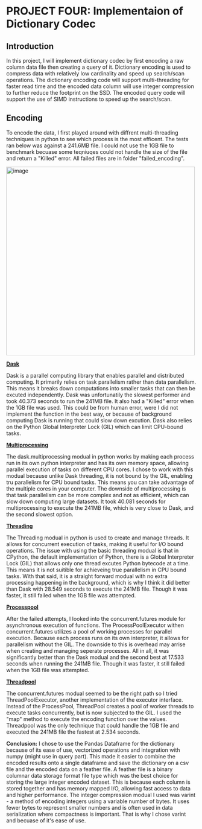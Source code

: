 # PROJECT FOUR: Implementaion of Dictionary Codec

## Introduction
In this project, I will implement dictionary codec by first encoding a raw column data file then creating a query of it. Dictionary encoding is used to compress data with relatively low cardinality and speed up search/scan operations. The dictionary encoding code will support multi-threading for faster read time and the encoded data column will use integer compression to further reduce the footprint on the SSD. The encoded query code will support the use of SIMD instructions to speed up the search/scan.


## Encoding
To encode the data, I first played around with diffrent multi-threading techniques in python to see which process is the most efficent. The tests ran below was against a 241.6MB file. I could not use the 1GB file to benchmark becuase some teqniuqes could not handle the size of the file and return a "Killed" error. All failed files are in folder "failed_encoding".

<img width="500" alt="image" src="https://github.com/rienajahnke1/ECSE4320_Adv_CompSys/assets/57211117/3abe97dc-5724-45ff-a608-bbd0e2ea1e38">


**<ins>Dask</ins>**

Dask is a parallel computing library that enables parallel and distributed computing. It primarily relies on task parallelism rather than data parallelism. This means it breaks down computations into smaller tasks that can then be excuted independently. Dask was unfortunatily the slowest performer and took 40.373 seconds to run the 241MB file. It also had a "Killed" error when the 1GB file was used. This could be from human error, were I did not implement the function in the best way, or because of background computing Dask is running that could slow down excution. Dask also relies on the Python Global Interpreter Lock (GIL) which can limit CPU-bound tasks.

**<ins>Multiprocessing</ins>**

The dask.multiprocessing modual in python works by making each process run in its own python interpreter and has its own memory space, allowing parallel execution of tasks on different CPU cores. I chose to work with this modual because unlike Dask threading, it is not bound by the GIL, enabling tru parallelism for CPU bound tasks. This means you can take advantage of the multiple cores in your computer. The downside of multiprocessing is that task parallelism can be more complex and not as efficient, which can slow down computing large datasets. It took 40.081 seconds for multiprocessing to execute the 241MB file, which is very close to Dask, and the second slowest option.

**<ins>Threading</ins>**

The Threading modual in python is used to create and manage threads. It allows for concurrent execution of tasks, making it useful for I/O bound operations. The issue with using the basic threading modual is that in CPython, the default implementation of Python, there is a Global Interpreter Lock (GIL) that allows only one thread excutes Python bytecode at a time. This means it is not suitible for achieveing true parallelism in CPU bound tasks. With that said, it is a straight forward modual with no extra processing happening in the background, which is why I think it did better than Dask with 28.549 seconds to execute the 241MB file. Though it was faster, it still failed when the 1GB file was attempted.

**<ins>Processpool</ins>**

After the failed attempts, I looked into the concurrent.futures module for asynchronous execution of functions. The ProcessPoolExecutor withen concurrent.futures utilizes a pool of working processes for parallel execution. Because each process runs on its own interpreter, it allows for parallelism without the GIL. The downside to this is overhead may arrise when creating and managing seperate processes. All in all, it was significantly better than the Dask modual and the second best at 17.533 seconds when running the 241MB file. Though it was faster, it still failed when the 1GB file was attempted.

**<ins>Threadpool</ins>**

The concurrent.futures modual seemed to be the right path so I tried ThreadPoolExecutor, another implementation of the executor interface. Instead of the ProcessPool, ThreadPool creates a pool of worker threads to execute tasks concurrently, but is now subjected to the GIL. I used the "map" method to execute the encoding function over the values. Threadpool was the only technique that could handle the 1GB file and executed the 241MB file the fastest at 2.534 seconds. 



  **Conclusion:** 
I chose to use the Pandas Dataframe for the dictionary because of its ease of use, vectorized operations and integration with numpy (might use in query part). This made it easier to combine the encoded results onto a single dataframe and save the dictionary on a csv file and the encoded data on a feather file. A feather file is a binary columnar data storage format file type which was the best choice for storing the large integer encoded dataset. This is because each column is stored together and has memory mapped I/O, allowing fast access to data and higher performance. The integer compression modual I used was varint - a method of encoding integers using a variable number of bytes. It uses fewer bytes to represent smaller numbers and is often used in data serialization where compactness is important. That is why I chose varint and becuase of it's ease of use.
